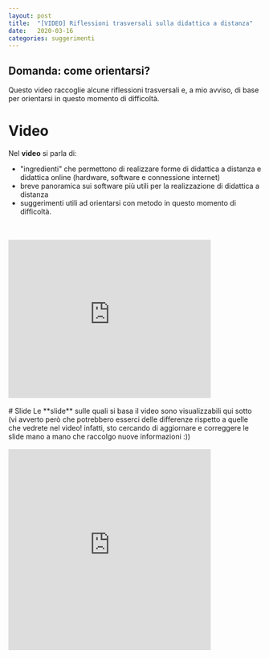 ```yaml
---
layout: post
title:  "[VIDEO] Riflessioni trasversali sulla didattica a distanza"
date:   2020-03-16 
categories: suggerimenti
---
```


## Domanda: come orientarsi?  
Questo video raccoglie alcune riflessioni trasversali e, a mio avviso, di base per orientarsi in questo momento di difficoltà. 

# Video
Nel **video** si parla di:
- "ingredienti" che permettono di realizzare forme di didattica a distanza e didattica online (hardware, software e connessione internet)
- breve panoramica sui software più utili per la realizzazione di didattica a distanza
- suggerimenti utili ad orientarsi con metodo in questo momento di difficoltà.
<br>
<br>
<iframe width="80%" height="315" src="https://www.youtube.com/embed/xOZ4aK5ZwL0" frameborder="0" allow="accelerometer; autoplay; encrypted-media; gyroscope; picture-in-picture" allowfullscreen></iframe>
<br>
<br>
# Slide
Le **slide** sulle quali si basa il video sono visualizzabili qui sotto (vi avverto però che potrebbero esserci delle differenze rispetto a quelle che vedrete nel video! infatti, sto cercando di aggiornare e correggere le slide mano a mano che raccolgo nuove informazioni :)) 
<br>
<br>
<iframe src="https://docs.google.com/presentation/d/e/2PACX-1vTOCD-8o_UOQ9nVTj-n9DXQgWizOMjwN8vbP1daV6ZjfJVGD4mem4Pr6BVkZ7EkP4003q1bfs9q_ygA/embed?start=false&loop=false&delayms=3000" frameborder="0" width="80%" height="400" allowfullscreen="true" mozallowfullscreen="true" webkitallowfullscreen="true"></iframe>

